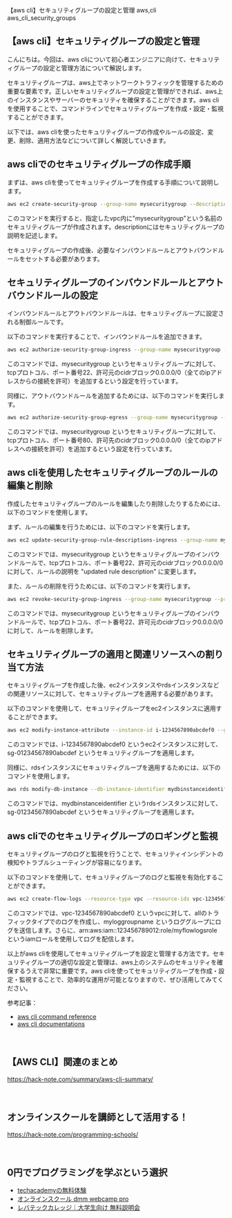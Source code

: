 【aws cli】セキュリティグループの設定と管理
aws,cli
aws_cli_security_groups

## 【aws cli】セキュリティグループの設定と管理

こんにちは。今回は、aws cliについて初心者エンジニアに向けて、セキュリティグループの設定と管理方法について解説します。

セキュリティグループは、aws上でネットワークトラフィックを管理するための重要な要素です。正しいセキュリティグループの設定と管理ができれば、aws上のインスタンスやサーバーのセキュリティを確保することができます。aws cliを使用することで、コマンドラインでセキュリティグループを作成・設定・監視することができます。

以下では、aws cliを使ったセキュリティグループの作成やルールの設定、変更、削除、適用方法などについて詳しく解説していきます。

## aws cliでのセキュリティグループの作成手順

まずは、aws cliを使ってセキュリティグループを作成する手順について説明します。

```bash
aws ec2 create-security-group --group-name mysecuritygroup --description "my security group" --vpc-id vpc-fb9a3497
```

このコマンドを実行すると、指定したvpc内に"mysecuritygroup"という名前のセキュリティグループが作成されます。descriptionにはセキュリティグループの説明を記述します。

セキュリティグループの作成後、必要なインバウンドルールとアウトバウンドルールをセットする必要があります。

## セキュリティグループのインバウンドルールとアウトバウンドルールの設定

インバウンドルールとアウトバウンドルールは、セキュリティグループに設定される制御ルールです。

以下のコマンドを実行することで、インバウンドルールを追加できます。

```bash
aws ec2 authorize-security-group-ingress --group-name mysecuritygroup --protocol tcp --port 22 --cidr 0.0.0.0/0
```

このコマンドでは、mysecuritygroup というセキュリティグループに対して、tcpプロトコル、ポート番号22、許可元のcidrブロック0.0.0.0/0（全てのipアドレスからの接続を許可）を追加するという設定を行っています。

同様に、アウトバウンドルールを追加するためには、以下のコマンドを実行します。

```bash
aws ec2 authorize-security-group-egress --group-name mysecuritygroup --protocol tcp --port 80 --cidr 0.0.0.0/0
```

このコマンドでは、mysecuritygroup というセキュリティグループに対して、tcpプロトコル、ポート番号80、許可先のcidrブロック0.0.0.0/0（全てのipアドレスへの接続を許可）を追加するという設定を行っています。

## aws cliを使用したセキュリティグループのルールの編集と削除

作成したセキュリティグループのルールを編集したり削除したりするためには、以下のコマンドを使用します。

まず、ルールの編集を行うためには、以下のコマンドを実行します。

```bash
aws ec2 update-security-group-rule-descriptions-ingress --group-name mysecuritygroup --protocol tcp --port 22 --cidr 0.0.0.0/0 --description "updated rule description"
```

このコマンドでは、mysecuritygroup というセキュリティグループのインバウンドルールで、tcpプロトコル、ポート番号22、許可元のcidrブロック0.0.0.0/0に対して、ルールの説明を "updated rule description" に変更します。

また、ルールの削除を行うためには、以下のコマンドを実行します。

```bash
aws ec2 revoke-security-group-ingress --group-name mysecuritygroup --protocol tcp --port 22 --cidr 0.0.0.0/0
```

このコマンドでは、mysecuritygroup というセキュリティグループのインバウンドルールで、tcpプロトコル、ポート番号22、許可元のcidrブロック0.0.0.0/0に対して、ルールを削除します。

## セキュリティグループの適用と関連リソースへの割り当て方法

セキュリティグループを作成した後、ec2インスタンスやrdsインスタンスなどの関連リソースに対して、セキュリティグループを適用する必要があります。

以下のコマンドを使用して、セキュリティグループをec2インスタンスに適用することができます。

```bash
aws ec2 modify-instance-attribute --instance-id i-1234567890abcdef0 --groups sg-01234567890abcdef
```

このコマンドでは、i-1234567890abcdef0 というec2インスタンスに対して、sg-01234567890abcdef というセキュリティグループを適用します。

同様に、rdsインスタンスにセキュリティグループを適用するためには、以下のコマンドを使用します。

```bash
aws rds modify-db-instance --db-instance-identifier mydbinstanceidentifier --vpc-security-group-ids sg-01234567890abcdef
```

このコマンドでは、mydbinstanceidentifier というrdsインスタンスに対して、sg-01234567890abcdef というセキュリティグループを適用します。

## aws cliでのセキュリティグループのロギングと監視

セキュリティグループのログと監視を行うことで、セキュリティインシデントの検知やトラブルシューティングが容易になります。

以下のコマンドを使用して、セキュリティグループのログと監視を有効化することができます。

```bash
aws ec2 create-flow-logs --resource-type vpc --resource-ids vpc-1234567890abcdef0 --traffic-type all --log-group-name myloggroupname --deliver-logs-permission-arn arn:aws:iam::123456789012:role/myflowlogsrole
```

このコマンドでは、vpc-1234567890abcdef0 というvpcに対して、allのトラフィックタイプでのログを作成し、myloggroupname というロググループにログを送信します。さらに、arn:aws:iam::123456789012:role/myflowlogsrole というiamロールを使用してログを配信します。

以上がaws cliを使用してセキュリティグループを設定と管理する方法です。セキュリティグループの適切な設定と管理は、aws上のシステムのセキュリティを確保するうえで非常に重要です。aws cliを使ってセキュリティグループを作成・設定・監視することで、効率的な運用が可能となりますので、ぜひ活用してみてください。

参考記事：
- [aws cli command reference](https://docs.aws.amazon.com/cli/latest/reference/)
- [aws cli documentations](https://docs.aws.amazon.com/cli/latest/userguide/cli-usage-index.html)

　

## 【AWS CLI】関連のまとめ
https://hack-note.com/summary/aws-cli-summary/

　

## オンラインスクールを講師として活用する！
https://hack-note.com/programming-schools/

　

## 0円でプログラミングを学ぶという選択
- [techacademyの無料体験](//af.moshimo.com/af/c/click?a_id=2612475&amp;p_id=1555&amp;pc_id=2816&amp;pl_id=22706&amp;url=https%3a%2f%2ftechacademy.jp%2fhtmlcss-trial%3futm_source%3dmoshimo%26utm_medium%3daffiliate%26utm_campaign%3dtextad)
- [オンラインスクール dmm webcamp pro](//af.moshimo.com/af/c/click?a_id=2612482&amp;p_id=1363&amp;pc_id=2297&amp;pl_id=39999&amp;guid=on)
- [レバテックカレッジ｜大学生向け 無料説明会](//af.moshimo.com/af/c/click?a_id=4071793&p_id=3198&pc_id=7488&pl_id=41848)


